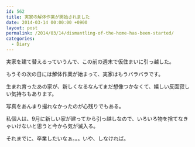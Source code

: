 ```yaml
---
id: 562
title: 実家の解体作業が開始されました
date: 2014-03-14 00:00:00 +0900
layout: post
permalink: /2014/03/14/dismantling-of-the-home-has-been-started/
categories:
  - Diary
---
```

実家を建て替えるっていうんで、この前の週末で仮住まいに引っ越した。
  
もうその次の日には解体作業が始まって、実家はもうバラバラです。
  
生まれ育ったあの家が、新しくなるなんてまだ想像つかなくて、嬉しい反面寂しい気持ちもあります。
  
写真をあんまり撮れなかったのが心残りでもある。

私個人は、9月に新しい家が建ってから引っ越しなので、いろいろ物を捨てなきゃいけないと思うと今から気が滅入る。
  
それまでに、卒業したいなぁ。。。いや、しなければ。
